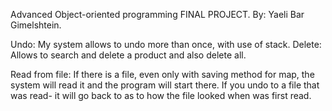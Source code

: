 Advanced Object-oriented programming FINAL PROJECT.
By: Yaeli Bar Gimelshtein.

Undo:
	My system allows to undo more than once, with use of stack.
Delete:
	Allows to search and delete a product and also delete all.
	
Read from file:
		If there is a file, even only with saving method for map, the system will read it and the program will start there.
		If you undo to a file that was read- it will go back to as to how the file looked when was first read.